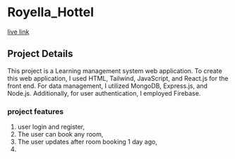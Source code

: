 # Royella_Hottel 
[live link]([URL](https://dist-pi-ten.vercel.app/))


## Project Details
This project is a Learning management system web application. To create this web application, I used HTML, Tailwind, JavaScript, and React.js for the front end. For data management, I utilized MongoDB, Express.js, and Node.js. Additionally, for user authentication, I employed Firebase.

### project features 
 1. user login and register,
 2. The user can book any room,
 3. The user updates after room booking 1 day ago,
 4. 
